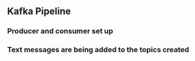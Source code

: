 ## Kafka Pipeline 

### Producer and consumer set up
### Text messages are being added to the topics created